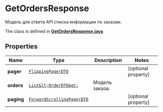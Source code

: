 

# GetOrdersResponse

Модель для ответа API списка информации по заказам.

The class is defined in **[GetOrdersResponse.java](../../src/main/java/org/openapitools/model/GetOrdersResponse.java)**

## Properties

Name | Type | Description | Notes
------------ | ------------- | ------------- | -------------
**pager** | [`FlippingPagerDTO`](FlippingPagerDTO.md) |  |  [optional property]
**orders** | [`List&lt;OrderDTO&gt;`](OrderDTO.md) | Модель заказа.  | 
**paging** | [`ForwardScrollingPagerDTO`](ForwardScrollingPagerDTO.md) |  |  [optional property]





